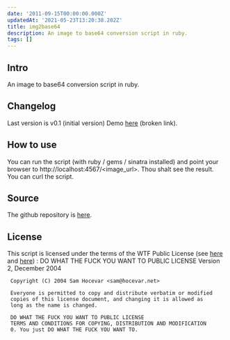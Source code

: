 ```yaml
---
date: '2011-09-15T00:00:00.000Z'
updatedAt: '2021-05-23T13:20:38.202Z'
title: img2base64
description: An image to base64 conversion script in ruby.
tags: []
---
```

## Intro

An image to base64 conversion script in ruby.

## Changelog

Last version is v0.1 (initial version)
Demo [here](http://falling-wind-7865.heroku.com/http://assets.github.com/images/modules/header/logov6-hover.png) (broken link).

## How to use

You can run the script (with ruby / gems / sinatra installed) and point your browser to http://localhost:4567/<image_url>. Thou shalt see the result. You can curl the script.

## Source

The github repository is [here](https://github.com/SiegfriedEhret/img2base64).

## License

This script is licensed under the terms of the WTF Public License (see [here ](http://en.wikipedia.org/wiki/WTFPL)and [here](http://sam.zoy.org/wtfpl/)) :
               DO WHAT THE FUCK YOU WANT TO PUBLIC LICENSE
                        Version 2, December 2004

     Copyright (C) 2004 Sam Hocevar <sam@hocevar.net>

     Everyone is permitted to copy and distribute verbatim or modified
     copies of this license document, and changing it is allowed as
     long as the name is changed.

     DO WHAT THE FUCK YOU WANT TO PUBLIC LICENSE
     TERMS AND CONDITIONS FOR COPYING, DISTRIBUTION AND MODIFICATION
     0. You just DO WHAT THE FUCK YOU WANT TO.
